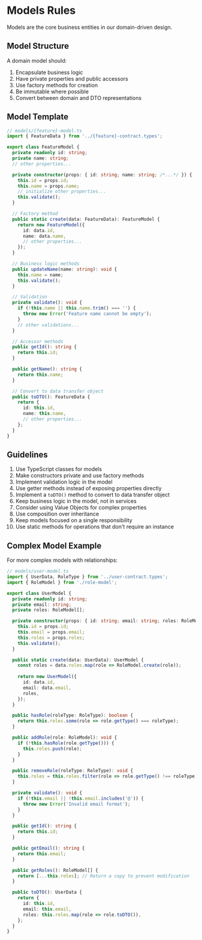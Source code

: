 # Models Rules

Models are the core business entities in our domain-driven design.

## Model Structure

A domain model should:

1. Encapsulate business logic
2. Have private properties and public accessors
3. Use factory methods for creation
4. Be immutable where possible
5. Convert between domain and DTO representations

## Model Template

```typescript
// models/{feature}-model.ts
import { FeatureData } from '../{feature}-contract.types';

export class FeatureModel {
  private readonly id: string;
  private name: string;
  // other properties...

  private constructor(props: { id: string; name: string; /*...*/ }) {
    this.id = props.id;
    this.name = props.name;
    // initialize other properties...
    this.validate();
  }

  // Factory method
  public static create(data: FeatureData): FeatureModel {
    return new FeatureModel({
      id: data.id,
      name: data.name,
      // other properties...
    });
  }

  // Business logic methods
  public updateName(name: string): void {
    this.name = name;
    this.validate();
  }

  // Validation
  private validate(): void {
    if (!this.name || this.name.trim() === '') {
      throw new Error('Feature name cannot be empty');
    }
    // other validations...
  }

  // Accessor methods
  public getId(): string {
    return this.id;
  }

  public getName(): string {
    return this.name;
  }

  // Convert to data transfer object
  public toDTO(): FeatureData {
    return {
      id: this.id,
      name: this.name,
      // other properties...
    };
  }
}
```

## Guidelines

1. Use TypeScript classes for models
2. Make constructors private and use factory methods
3. Implement validation logic in the model
4. Use getter methods instead of exposing properties directly
5. Implement a `toDTO()` method to convert to data transfer object
6. Keep business logic in the model, not in services
7. Consider using Value Objects for complex properties
8. Use composition over inheritance
9. Keep models focused on a single responsibility
10. Use static methods for operations that don't require an instance

## Complex Model Example

For more complex models with relationships:

```typescript
// models/user-model.ts
import { UserData, RoleType } from '../user-contract.types';
import { RoleModel } from './role-model';

export class UserModel {
  private readonly id: string;
  private email: string;
  private roles: RoleModel[];

  private constructor(props: { id: string; email: string; roles: RoleModel[] }) {
    this.id = props.id;
    this.email = props.email;
    this.roles = props.roles;
    this.validate();
  }

  public static create(data: UserData): UserModel {
    const roles = data.roles.map(role => RoleModel.create(role));
    
    return new UserModel({
      id: data.id,
      email: data.email,
      roles,
    });
  }

  public hasRole(roleType: RoleType): boolean {
    return this.roles.some(role => role.getType() === roleType);
  }

  public addRole(role: RoleModel): void {
    if (!this.hasRole(role.getType())) {
      this.roles.push(role);
    }
  }

  public removeRole(roleType: RoleType): void {
    this.roles = this.roles.filter(role => role.getType() !== roleType);
  }

  private validate(): void {
    if (!this.email || !this.email.includes('@')) {
      throw new Error('Invalid email format');
    }
  }

  public getId(): string {
    return this.id;
  }

  public getEmail(): string {
    return this.email;
  }

  public getRoles(): RoleModel[] {
    return [...this.roles]; // Return a copy to prevent modification
  }

  public toDTO(): UserData {
    return {
      id: this.id,
      email: this.email,
      roles: this.roles.map(role => role.toDTO()),
    };
  }
}
```